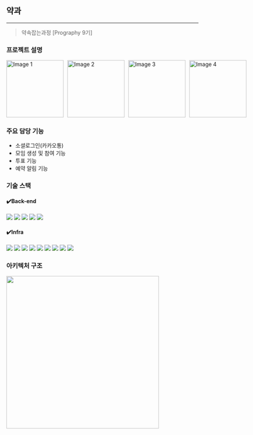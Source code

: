 ## 약과
---
> 약속잡는과정 [Prography 9기]

### 프로젝트 설명

<div style="display: flex;">
  <img src="https://github.com/user-attachments/assets/9868a787-02cb-497f-8078-fa062a19c049" alt="Image 1" style="width: 150px; margin-right: 10px;">
  <img src="https://github.com/user-attachments/assets/6e95d7db-dbb9-400b-8bc2-8e159068726a" alt="Image 2" style="width: 150px; margin-right: 10px;">
  <img src="https://github.com/user-attachments/assets/4f0f6af4-5b42-41d4-86ae-ecc5d1c6e3f9" alt="Image 3" style="width: 150px; margin-right: 10px;">
  <img src="https://github.com/user-attachments/assets/4e64fe38-307c-456c-bca6-35f5908c1ba5" alt="Image 4" style="width: 150px;">
</div>

### 주요 담당 기능

- 소셜로그인(카카오통)
- 모임 생성 및 참여 기능
- 투표 기능
- 예약 알림 기능

### 기술 스택
#### ✔️Back-end
<img src="https://img.shields.io/badge/java-007396?style=for-the-badge&logo=java&logoColor=white"> 
<img src="https://img.shields.io/badge/Spring Boot-6DB33F?style=for-the-badge&logo=Spring Boot&logoColor=yellow">
<img src="https://img.shields.io/badge/junit5-25A162?style=for-the-badge&logo=junit5&logoColor=yellow">
<img src="https://img.shields.io/badge/Spring Data Jpa-6DB33F?style=for-the-badge&logo=spring&logoColor=yellow">
<img src="https://img.shields.io/badge/jsonwebtokens-000000?style=for-the-badge&logo=jsonwebtokens&logoColor=yellow">

#### ✔️Infra
<img src="https://img.shields.io/badge/mysql-4479A1?style=for-the-badge&logo=mysql&logoColor=white">
<img src="https://img.shields.io/badge/docker-2496ED?style=for-the-badge&logo=docker&logoColor=white">
<img src="https://img.shields.io/badge/amazonec2-FF9900?style=for-the-badge&logo=amazonec2&logoColor=white">
<img src="https://img.shields.io/badge/githubactions-2088FF?style=for-the-badge&logo=githubactions&logoColor=white">
<img src="https://img.shields.io/badge/nginx-009639?style=for-the-badge&logo=nginx&logoColor=white">
<img src="https://img.shields.io/badge/redis-FF4438?style=for-the-badge&logo=redis&logoColor=white">
<img src="https://img.shields.io/badge/amazons3-569A31?style=for-the-badge&logo=amazons3&logoColor=white">
<img src="https://img.shields.io/badge/AWS Lambda-FF9900?style=for-the-badge&logo=AWS Lambda&logoColor=white">
<img src="https://img.shields.io/badge/amazoncloudwatch-FF4F8B?style=for-the-badge&logo=amazoncloudwatch&logoColor=white">

### 아키텍처 구조
<img src="https://github.com/user-attachments/assets/b414a4b5-7679-4279-8e1a-d72904af2baa" width="400">
